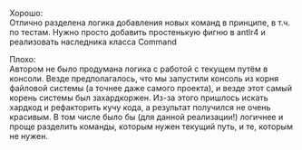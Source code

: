 Хорошо:  
Отлично разделена логика добавления новых команд в принципе, в т.ч. по тестам. Нужно просто добавить простенькую фигню в antlr4 и реализовать наследника класса Command  
  
Плохо:  
Автором не было продумана логика с работой с текущем путём в консоли. Везде предполагалось, что мы запустили консоль из корня файловой системы (а точнее даже самого проекта), и везде этот самый корень системы был захардкоржен. Из-за этого пришлось искать хардкод и рефакторить кучу кода, а результат получился не очень красивым. В том числе было бы (для данной реализации!) логичнее и проще разделить команды, которым нужен текущий путь, и те, которым не нужен.  
